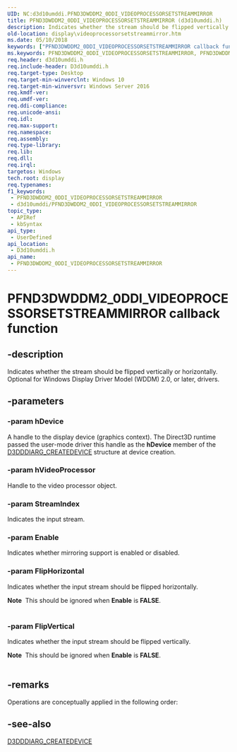 ```yaml
---
UID: NC:d3d10umddi.PFND3DWDDM2_0DDI_VIDEOPROCESSORSETSTREAMMIRROR
title: PFND3DWDDM2_0DDI_VIDEOPROCESSORSETSTREAMMIRROR (d3d10umddi.h)
description: Indicates whether the stream should be flipped vertically or horizontally. Optional for Windows Display Driver Model (WDDM) 2.0, or later, drivers.
old-location: display\videoprocessorsetstreammirror.htm
ms.date: 05/10/2018
keywords: ["PFND3DWDDM2_0DDI_VIDEOPROCESSORSETSTREAMMIRROR callback function"]
ms.keywords: PFND3DWDDM2_0DDI_VIDEOPROCESSORSETSTREAMMIRROR, PFND3DWDDM2_0DDI_VIDEOPROCESSORSETSTREAMMIRROR callback, d3d10umddi/pfnVideoProcessorSetStreamMirror, display.videoprocessorsetstreammirror, pfnVideoProcessorSetStreamMirror, pfnVideoProcessorSetStreamMirror callback function [Display Devices]
req.header: d3d10umddi.h
req.include-header: D3d10umddi.h
req.target-type: Desktop
req.target-min-winverclnt: Windows 10
req.target-min-winversvr: Windows Server 2016
req.kmdf-ver: 
req.umdf-ver: 
req.ddi-compliance: 
req.unicode-ansi: 
req.idl: 
req.max-support: 
req.namespace: 
req.assembly: 
req.type-library: 
req.lib: 
req.dll: 
req.irql: 
targetos: Windows
tech.root: display
req.typenames: 
f1_keywords:
 - PFND3DWDDM2_0DDI_VIDEOPROCESSORSETSTREAMMIRROR
 - d3d10umddi/PFND3DWDDM2_0DDI_VIDEOPROCESSORSETSTREAMMIRROR
topic_type:
 - APIRef
 - kbSyntax
api_type:
 - UserDefined
api_location:
 - D3d10umddi.h
api_name:
 - PFND3DWDDM2_0DDI_VIDEOPROCESSORSETSTREAMMIRROR
---
```


# PFND3DWDDM2_0DDI_VIDEOPROCESSORSETSTREAMMIRROR callback function


## -description

Indicates whether the stream should be flipped vertically or horizontally. Optional for Windows Display Driver Model (WDDM) 2.0, or later, drivers.

## -parameters

### -param hDevice

A handle to the display device (graphics context). The Direct3D runtime passed the user-mode driver this handle as the <b>hDevice</b> member of the <a href="/windows-hardware/drivers/ddi/d3dumddi/ns-d3dumddi-_d3dddiarg_createdevice">D3DDDIARG_CREATEDEVICE</a> structure at device creation.

### -param hVideoProcessor

Handle to the video processor object.

### -param StreamIndex

Indicates the input stream.

### -param Enable

Indicates whether mirroring support is enabled or disabled.

### -param FlipHorizontal

Indicates whether the input stream should be flipped horizontally.



<div class="alert"><b>Note</b>  This should be ignored when <b>Enable</b> is <b>FALSE</b>.</div>
<div> </div>

### -param FlipVertical

Indicates whether the input stream should be flipped vertically.



<div class="alert"><b>Note</b>  This should be ignored when <b>Enable</b> is <b>FALSE</b>.
</div>
<div> </div>

## -remarks

Operations are conceptually applied in the following order:

## -see-also

<a href="/windows-hardware/drivers/ddi/d3dumddi/ns-d3dumddi-_d3dddiarg_createdevice">D3DDDIARG_CREATEDEVICE</a>

